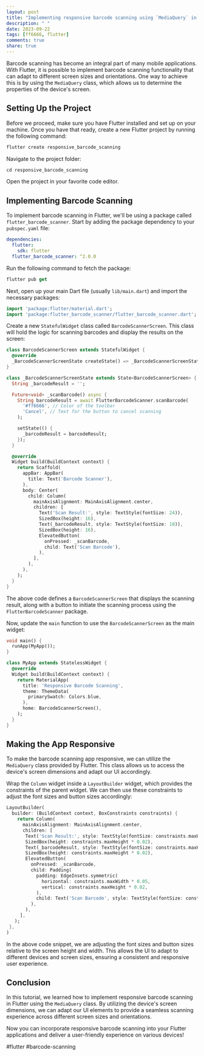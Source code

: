 ```yaml
---
layout: post
title: "Implementing responsive barcode scanning using `MediaQuery` in Flutter"
description: " "
date: 2023-09-22
tags: [ff6666, flutter]
comments: true
share: true
---
```


Barcode scanning has become an integral part of many mobile applications. With Flutter, it is possible to implement barcode scanning functionality that can adapt to different screen sizes and orientations. One way to achieve this is by using the `MediaQuery` class, which allows us to determine the properties of the device's screen.

## Setting Up the Project

Before we proceed, make sure you have Flutter installed and set up on your machine. Once you have that ready, create a new Flutter project by running the following command:

```dart
flutter create responsive_barcode_scanning
```

Navigate to the project folder:

```dart
cd responsive_barcode_scanning
```

Open the project in your favorite code editor.

## Implementing Barcode Scanning

To implement barcode scanning in Flutter, we'll be using a package called `flutter_barcode_scanner`. Start by adding the package dependency to your `pubspec.yaml` file:

```yaml
dependencies:
  flutter:
    sdk: flutter
  flutter_barcode_scanner: ^2.0.0
```

Run the following command to fetch the package:

```dart
flutter pub get
```

Next, open up your main Dart file (usually `lib/main.dart`) and import the necessary packages:

```dart
import 'package:flutter/material.dart';
import 'package:flutter_barcode_scanner/flutter_barcode_scanner.dart';
```

Create a new `StatefulWidget` class called `BarcodeScannerScreen`. This class will hold the logic for scanning barcodes and display the results on the screen:

```dart
class BarcodeScannerScreen extends StatefulWidget {
  @override
  _BarcodeScannerScreenState createState() => _BarcodeScannerScreenState();
}

class _BarcodeScannerScreenState extends State<BarcodeScannerScreen> {
  String _barcodeResult = '';

  Future<void> _scanBarcode() async {
    String barcodeResult = await FlutterBarcodeScanner.scanBarcode(
      '#ff6666', // Color of the toolbar
      'Cancel', // Text for the button to cancel scanning
    );

    setState(() {
      _barcodeResult = barcodeResult;
    });
  }

  @override
  Widget build(BuildContext context) {
    return Scaffold(
      appBar: AppBar(
        title: Text('Barcode Scanner'),
      ),
      body: Center(
        child: Column(
          mainAxisAlignment: MainAxisAlignment.center,
          children: [
            Text('Scan Result:', style: TextStyle(fontSize: 24)),
            SizedBox(height: 16),
            Text(_barcodeResult, style: TextStyle(fontSize: 18)),
            SizedBox(height: 16),
            ElevatedButton(
              onPressed: _scanBarcode,
              child: Text('Scan Barcode'),
            ),
          ],
        ),
      ),
    );
  }
}
```

The above code defines a `BarcodeScannerScreen` that displays the scanning result, along with a button to initiate the scanning process using the `FlutterBarcodeScanner` package.

Now, update the `main` function to use the `BarcodeScannerScreen` as the main widget:

```dart
void main() {
  runApp(MyApp());
}

class MyApp extends StatelessWidget {
  @override
  Widget build(BuildContext context) {
    return MaterialApp(
      title: 'Responsive Barcode Scanning',
      theme: ThemeData(
        primarySwatch: Colors.blue,
      ),
      home: BarcodeScannerScreen(),
    );
  }
}
```

## Making the App Responsive

To make the barcode scanning app responsive, we can utilize the `MediaQuery` class provided by Flutter. This class allows us to access the device's screen dimensions and adapt our UI accordingly.

Wrap the `Column` widget inside a `LayoutBuilder` widget, which provides the constraints of the parent widget. We can then use these constraints to adjust the font sizes and button sizes accordingly:

```dart
LayoutBuilder(
  builder: (BuildContext context, BoxConstraints constraints) {
    return Column(
      mainAxisAlignment: MainAxisAlignment.center,
      children: [
       Text('Scan Result:', style: TextStyle(fontSize: constraints.maxHeight * 0.04)),
       SizedBox(height: constraints.maxHeight * 0.02),
       Text(_barcodeResult, style: TextStyle(fontSize: constraints.maxHeight * 0.03)),
       SizedBox(height: constraints.maxHeight * 0.02),
       ElevatedButton(
         onPressed: _scanBarcode,
         child: Padding(
           padding: EdgeInsets.symmetric(
             horizontal: constraints.maxWidth * 0.05,
             vertical: constraints.maxHeight * 0.02,
           ),
           child: Text('Scan Barcode', style: TextStyle(fontSize: constraints.maxHeight * 0.03)),
         ),
       ),
     ],
   );
 },
)
```

In the above code snippet, we are adjusting the font sizes and button sizes relative to the screen height and width. This allows the UI to adapt to different devices and screen sizes, ensuring a consistent and responsive user experience.

## Conclusion

In this tutorial, we learned how to implement responsive barcode scanning in Flutter using the `MediaQuery` class. By utilizing the device's screen dimensions, we can adapt our UI elements to provide a seamless scanning experience across different screen sizes and orientations.

Now you can incorporate responsive barcode scanning into your Flutter applications and deliver a user-friendly experience on various devices!

#flutter #barcode-scanning